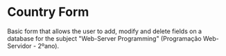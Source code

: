 # Country Form
Basic form that allows the user to add, modify and delete fields on a database for the subject "Web-Server Programming" (Programação Web-Servidor - 2ºano).
